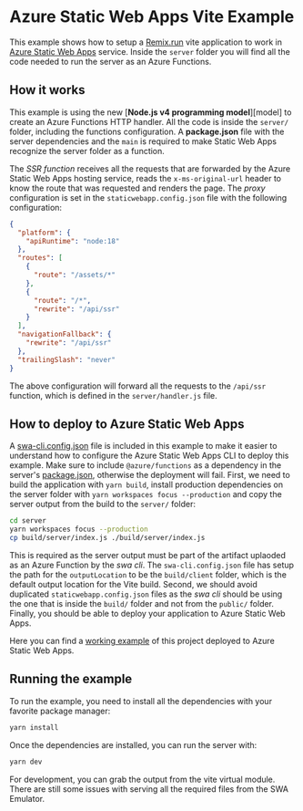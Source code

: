 # Azure Static Web Apps Vite Example

This example shows how to setup a [Remix.run][remix] vite application to work in [Azure Static Web Apps][azure-staticwebapp] service.
Inside the `server` folder you will find all the code needed to run the server as an Azure Functions.

## How it works

This example is using the new [**Node.js v4 programming model**][model] to create an Azure Functions HTTP handler. All the code is inside the `server/` folder, including the functions configuration.
A **package.json** file with the server dependencies and the `main` is required to make Static Web Apps recognize the server folder as a function.

The _SSR function_ receives all the requests that are forwarded by the Azure Static Web Apps hosting service, reads the `x-ms-original-url` header to know the route that was requested and renders the page.
The _proxy_ configuration is set in the `staticwebapp.config.json` file with the following configuration:

```json
{
  "platform": {
    "apiRuntime": "node:18"
  },
  "routes": [
    {
      "route": "/assets/*"
    },
    {
      "route": "/*",
      "rewrite": "/api/ssr"
    }
  ],
  "navigationFallback": {
    "rewrite": "/api/ssr"
  },
  "trailingSlash": "never"
}
```

The above configuration will forward all the requests to the `/api/ssr` function, which is defined in the `server/handler.js` file.

## How to deploy to Azure Static Web Apps

A [swa-cli.config.json](./swa-cli.config.json) file is included in this example to make it easier to understand how to configure the Azure Static Web Apps CLI to deploy this example. Make sure to include `@azure/functions` as a dependency in the server's [package.json](./server/package.json), otherwise the deployment will fail.
First, we need to build the application with `yarn build`, install production dependencies on the server folder with `yarn workspaces focus --production` and copy the server output from the build to the `server/` folder:

```bash
cd server
yarn workspaces focus --production
cp build/server/index.js ./build/server/index.js
```

This is required as the server output must be part of the artifact uplaoded as an Azure Function by the _swa cli_. The `swa-cli.config.json` file has setup the path for the `outputLocation` to be the `build/client` folder, which is the default output location for the Vite build.
Second, we should avoid duplicated `staticwebapp.config.json` files as the _swa cli_ should be using the one that is inside the `build/` folder and not from the `public/` folder.
Finally, you should be able to deploy your application to Azure Static Web Apps.

Here you can find a [working example][example] of this project deployed to Azure Static Web Apps.

## Running the example

To run the example, you need to install all the dependencies with your favorite package manager:

```bash
yarn install
```

Once the dependencies are installed, you can run the server with:

```bash
yarn dev
```

For development, you can grab the output from the vite virtual module. There are still some issues with serving all the required files from the SWA Emulator.

[azure-staticwebapp]: https://docs.microsoft.com/en-us/azure/static-web-apps/overview
[example]: https://witty-plant-02008271e-vite.westus2.4.azurestaticapps.net/
[remix]: https://remix.run
